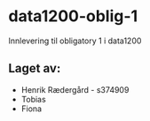 # data1200-oblig-1
Innlevering til obligatory 1 i data1200 

## Laget av:
* Henrik Rædergård - s374909
* Tobias
* Fiona
